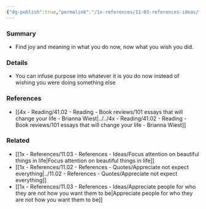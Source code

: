 ```yaml
---
{"dg-publish":true,"permalink":"/1x-references/11-03-references-ideas/find-joy-in-what-you-do-not-in-what-you-wish-you-did/"}
---
```



### Summary
- Find joy and meaning in what you do now, now what you wish you did. 

### Details
- You can infuse purpose into whatever it is you do now instead of wishing you were doing something else

### References
- [[4x - Reading/41.02 - Reading - Book reviews/101 essays that will change your life - Brianna Wiest\|../../4x - Reading/41.02 - Reading - Book reviews/101 essays that will change your life - Brianna Wiest]]

### Related
- [[1x - References/11.03 - References - Ideas/Focus attention on beautiful things in life\|Focus attention on beautiful things in life]]
- [[1x - References/11.02 - References - Quotes/Appreciate not expect everything\|../11.02 - References - Quotes/Appreciate not expect everything]]
- [[1x - References/11.03 - References - Ideas/Appreciate people for who they are not how you want them to be\|Appreciate people for who they are not how you want them to be]]